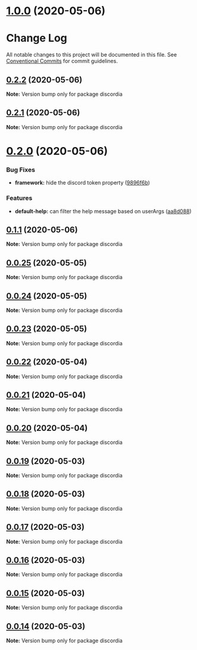 # [1.0.0](https://github.com/mfasman95/discordia/compare/v0.2.2...v1.0.0) (2020-05-06)



# Change Log

All notable changes to this project will be documented in this file.
See [Conventional Commits](https://conventionalcommits.org) for commit guidelines.

## [0.2.2](https://github.com/mfasman95/discordia/compare/v0.2.1...v0.2.2) (2020-05-06)

**Note:** Version bump only for package discordia





## [0.2.1](https://github.com/mfasman95/discordia/compare/v0.2.0...v0.2.1) (2020-05-06)

**Note:** Version bump only for package discordia





# [0.2.0](https://github.com/mfasman95/discordia/compare/v0.1.1...v0.2.0) (2020-05-06)


### Bug Fixes

* **framework:** hide the discord token property ([9896f6b](https://github.com/mfasman95/discordia/commit/9896f6bdcc2950e81a0bc46531a41d22a4ca9168))


### Features

* **default-help:** can filter the help message based on userArgs ([aa8d088](https://github.com/mfasman95/discordia/commit/aa8d0886b881e5f3cee4e7348c0d67701dd28956))





## [0.1.1](https://github.com/mfasman95/discordia/compare/v0.1.0...v0.1.1) (2020-05-06)

**Note:** Version bump only for package discordia





## [0.0.25](https://github.com/mfasman95/discordia/compare/v0.0.24...v0.0.25) (2020-05-05)

**Note:** Version bump only for package discordia





## [0.0.24](https://github.com/mfasman95/discordia/compare/v0.0.23...v0.0.24) (2020-05-05)

**Note:** Version bump only for package discordia





## [0.0.23](https://github.com/mfasman95/discordia/compare/v0.0.22...v0.0.23) (2020-05-05)

**Note:** Version bump only for package discordia





## [0.0.22](https://github.com/mfasman95/discordia/compare/v0.0.21...v0.0.22) (2020-05-04)

**Note:** Version bump only for package discordia





## [0.0.21](https://github.com/mfasman95/discordia/compare/v0.0.20...v0.0.21) (2020-05-04)

**Note:** Version bump only for package discordia





## [0.0.20](https://github.com/mfasman95/discordia/compare/v0.0.19...v0.0.20) (2020-05-04)

**Note:** Version bump only for package discordia





## [0.0.19](https://github.com/mfasman95/discordia/compare/v0.0.18...v0.0.19) (2020-05-03)

**Note:** Version bump only for package discordia





## [0.0.18](https://github.com/mfasman95/discordia/compare/v0.0.17...v0.0.18) (2020-05-03)

**Note:** Version bump only for package discordia





## [0.0.17](https://github.com/mfasman95/discordia/compare/v0.0.16...v0.0.17) (2020-05-03)

**Note:** Version bump only for package discordia





## [0.0.16](https://github.com/mfasman95/discordia/compare/v0.0.15...v0.0.16) (2020-05-03)

**Note:** Version bump only for package discordia





## [0.0.15](https://github.com/mfasman95/discordia/compare/v0.0.14...v0.0.15) (2020-05-03)

**Note:** Version bump only for package discordia





## [0.0.14](https://github.com/mfasman95/discordia/compare/v0.0.13...v0.0.14) (2020-05-03)

**Note:** Version bump only for package discordia
